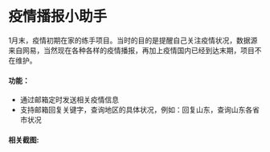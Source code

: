 # 疫情播报小助手

1月末，疫情初期在家的练手项目。当时的目的是提醒自己关注疫情状况，数据源来自网易，当然现在各种各样的疫情播报，再加上疫情国内已经到达末期，项目不在维护。

#### 功能：

- 通过邮箱定时发送相关疫情信息
- 支持邮箱回复关键字，查询地区的具体状况，例如：回复山东，查询山东各省市状况

#### 相关截图:



